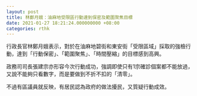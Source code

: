 ```yaml
---
layout: post
title: 林鄭月娥：油麻地受限區行動達到保密及範圍聚焦目標
date: 2021-01-27 18:21:24.000000000 +08:00
categories: rthk
---
```


行政長官林鄭月娥表示，對於在油麻地碧街和東安街「受限區域」採取的強檢行動，達到「行動保密」、「範圍聚焦」、「時間壓縮」的目標感到高興。

政務司司長張建宗亦形容今次行動成功，強調即使只有1宗確診個案都不能放過，又說不能夠只看數字，而是要做到不折不扣的「清零」。

不過有區議員就反映，有居民認為政府的做法擾民，又質疑行動成效。
